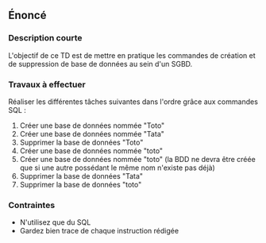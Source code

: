 ## Énoncé

### Description courte

L'objectif de ce TD est de mettre en pratique les commandes de création et de suppression de base de données au sein d'un SGBD.

### Travaux à effectuer

Réaliser les différentes tâches suivantes dans l'ordre grâce aux commandes SQL :

1. Créer une base de données nommée "Toto"
2. Créer une base de données nommée "Tata"
3. Supprimer la base de données "Toto"
4. Créer une base de données nommée "toto"
5. Créer une base de données nommée "toto" (la BDD ne devra être créée que si une autre possédant le même nom n'existe pas déjà)
6. Supprimer la base de données "Tata"
7. Supprimer la base de données "toto"

### Contraintes

- N'utilisez que du SQL
- Gardez bien trace de chaque instruction rédigée